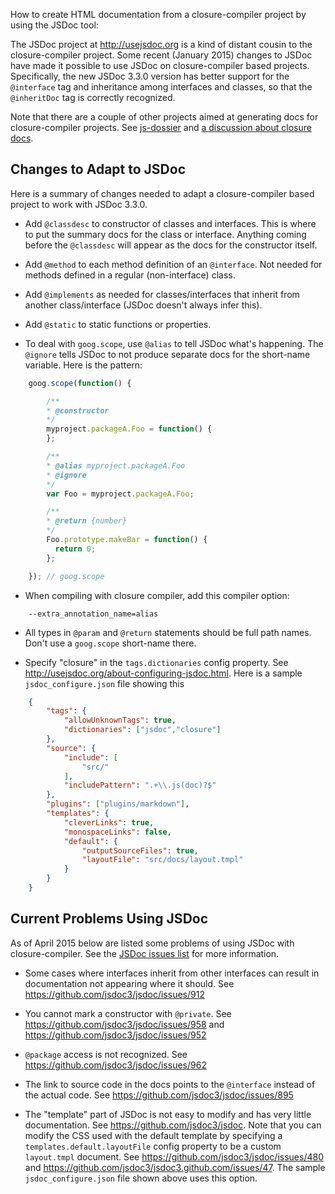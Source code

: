 How to create HTML documentation from a closure-compiler project by using the JSDoc tool:

The JSDoc project at http://usejsdoc.org is a kind of distant cousin to the closure-compiler project.   Some recent (January 2015) changes to JSDoc have made it possible to use JSDoc on closure-compiler based projects.  Specifically, the new JSDoc 3.3.0 version has better support for the `@interface` tag and inheritance among interfaces and classes, so that the `@inheritDoc` tag is correctly recognized.

Note that there are a couple of other projects aimed at generating docs for closure-compiler projects.  See  [js-dossier](https://github.com/jleyba/js-dossier) and [a discussion about closure docs](https://mail.google.com/mail/u/0/?shva=1#inbox/14cc118f8e858db3).

## Changes to Adapt to JSDoc

Here is a summary of changes needed to adapt a closure-compiler based project to work with JSDoc 3.3.0.

* Add `@classdesc` to constructor of classes and interfaces.  This is where to put the summary docs for the class or interface.  Anything coming before the `@classdesc` will appear as the docs for the constructor itself.

* Add `@method` to each method definition of an `@interface`.  Not needed for methods defined in a regular (non-interface) class.

* Add `@implements` as needed for classes/interfaces that inherit from another class/interface (JSDoc doesn't always infer this).

* Add `@static` to static functions or properties.

* To deal with `goog.scope`, use `@alias` to tell JSDoc what's happening.  The `@ignore` tells JSDoc to not produce separate docs for the short-name variable.  Here is the pattern:

```javascript
    goog.scope(function() {

        /**
        * @constructor
        */
        myproject.packageA.Foo = function() {
        };

        /**
        * @alias myproject.packageA.Foo
        * @ignore
        */
        var Foo = myproject.packageA.Foo;

        /**
        * @return {number}
        */
        Foo.prototype.makeBar = function() {
          return 0;
        };

    }); // goog.scope
```

* When compiling with closure compiler, add this compiler option:
```
    --extra_annotation_name=alias
```

* All types in `@param` and `@return` statements should be full path names. Don't use a `goog.scope` short-name there.


* Specify "closure" in the `tags.dictionaries` config property.  See http://usejsdoc.org/about-configuring-jsdoc.html.  Here is a sample `jsdoc_configure.json` file showing this

```json
    {
        "tags": {
            "allowUnknownTags": true,
            "dictionaries": ["jsdoc","closure"]
        },
        "source": {
            "include": [
                "src/"
            ],
            "includePattern": ".+\\.js(doc)?$"
        },
        "plugins": ["plugins/markdown"],
        "templates": {
            "cleverLinks": true,
            "monospaceLinks": false,
            "default": {
                "outputSourceFiles": true,
                "layoutFile": "src/docs/layout.tmpl"
            }
        }
    }
```

## Current Problems Using JSDoc

As of April 2015 below are listed some problems of using JSDoc with closure-compiler.    See the [JSDoc issues list](https://github.com/jsdoc3/jsdoc/issues) for more information.

* Some cases where interfaces inherit from other interfaces can result in documentation not appearing where it should.  See https://github.com/jsdoc3/jsdoc/issues/912

* You cannot mark a constructor with `@private`.  See https://github.com/jsdoc3/jsdoc/issues/958 and https://github.com/jsdoc3/jsdoc/issues/952

* `@package` access is not recognized.  See https://github.com/jsdoc3/jsdoc/issues/962

* The link to source code in the docs points to the `@interface` instead of the actual code.  See https://github.com/jsdoc3/jsdoc/issues/895

* The "template" part of JSDoc is not easy to modify and has very little documentation.  See https://github.com/jsdoc3/jsdoc.  Note that you can modify the CSS used with the default template by specifying a  `templates.default.layoutFile` config property to be a custom `layout.tmpl` document.  See https://github.com/jsdoc3/jsdoc/issues/480 and https://github.com/jsdoc3/jsdoc3.github.com/issues/47.  The sample `jsdoc_configure.json` file shown above uses this option.

